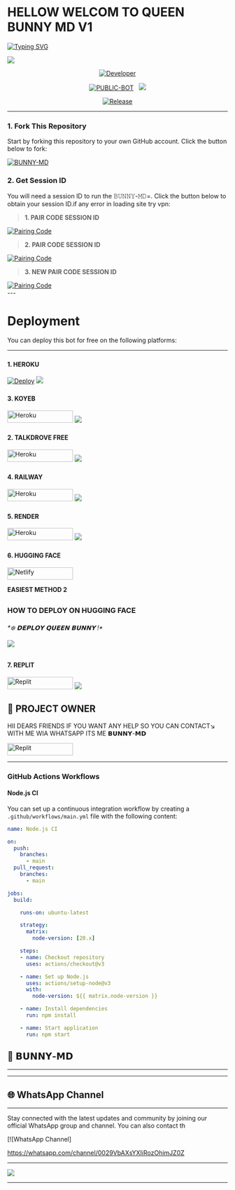 # HELLOW WELCOM TO QUEEN BUNNY MD V1




<a href="https://git.io/typing-svg"><img src="https://readme-typing-svg.demolab.com?font=Black+Ops+One&size=100&pause=1000&color=B700FB&center=true&width=1000&height=200&lines=QUEEN-BUNNY" alt="Typing SVG" /></a>
  </p>
<a><img src='https://files.catbox.moe/5hd2zv.jpg'/></a>
<p align="center">
  <a href="https://github.com/Bunnymdxy/OFFICIAl-BUNNY-MD"><img title="Developer" src="https://img.shields.io/badge/Author-Mr%20chamaofc-FF7604.svg?style=big-square&logo=github" /></a>
</p>


<p align="center">
<a href="https://https://github.com/Bunnymdxy/OFFICIAl-BUNNY-MD"><img title="PUBLIC-BOT" src="https://img.shields.io/static/v1?label=Language&message=English&style=square&color=darkpink"></a> &nbsp;
  <img src="https://komarev.com/ghpvc/?username=BUNNY-MD&label=VIEWS&style=square&color=blue" />
</p>
</p> 

<p align="center">
  <a href="https://github.com/Bunnymdxy/OFFICIAl-BUNNY-MD"><img title="Release" src="https://img.shields.io/badge/Release-%20v2.0.0-cyan.svg?style=for-the-badge&logo=appveyor" /></a>
</p>


***

### 1. Fork This Repository

Start by forking this repository to your own GitHub account. Click the button below to fork:

  <a href="https://github.com/Bunnymdxy/OFFICIAl-BUNNY-MD"><img title="BUNNY-MD" src="https://img.shields.io/badge/FORK-𝙱𝚄𝙽𝙽𝚈-𝙼𝙳=-h?color=blue&style=for-the-badge&logo=stackshare"></a>
  
### 2. Get Session ID 

You will need a session ID to run the 𝙱𝚄𝙽𝙽𝚈-𝙼𝙳=. Click the button below to obtain your session ID.if any error in loading site try vpn:

> **1. PAIR CODE SESSION ID**

<a href='https://qn-bnny-web.onrender.com/' target="_blank">
  <img alt='Pairing Code' src='https://img.shields.io/badge/Get%20Pairing%20Code-orange?style=for-the-badge&logo=opencv&logoColor=black'/>
</a>
<br> 

> **2. PAIR CODE SESSION ID**

<a href='https://qn-bnny-web.onrender.com/' target="_blank">
  <img alt='Pairing Code' src='https://img.shields.io/badge/Get%20Pairing%20Code-darkpink?style=for-the-badge&logo=opencv&logoColor=black'/>
</a>
<br> 

> **3. NEW PAIR CODE SESSION ID**

<a href='https://qn-bnny-web.onrender.com/' target="_blank">
  <img alt='Pairing Code' src='https://img.shields.io/badge/Get%20Pairing%20Code-blue?style=for-the-badge&logo=opencv&logoColor=black'/>
</a>
<br>
---

# Deployment

You can deploy this bot for free on the following platforms:

---
### <h4 align="">1. HEROKU</h4>
<p style="text-align: center; font-size: 1.2em;">


[![Deploy](https://www.herokucdn.com/deploy/button.svg)](https://dashboard.heroku.com/new?template=https://github.com/Bunnymdxy/OFFICIAl-BUNNY-MD)
<a><img src='https://files.catbox.moe/5hd2zv.jpg'/></a>

### <h4 align="">3. KOYEB</h4>
<p style="text-align: center; font-size: 1.2em;">

<p align="">
<a href='https://app.koyeb.com/services/deploy?type=git&repository=itx-alii-raza/ALI-MD&ports=3000&env[PREFIX]=.&env[SESSION_ID]=&env[ALWAYS_ONLINE]=false&env[MODE]=public&env[AUTO_STATUS_MSG]=Seen%20status%20by%20ALI-MD&env[AUTO_STATUS_REPLY]=false&env[AUTO_STATUS_SEEN]=true&env[AUTO_TYPING]=false&env[ANTI_LINK]=true&env[AUTO_REACT]=false&env[READ_MESSAGE]=false' target="_blank"><img alt='Heroku' src='https://img.shields.io/badge/-koyeb ‎ deploy-FF009D?style=for-the-badge&logo=koyeb&logoColor=white'/< width=150 height=28/p></a>
<a><img src='https://files.catbox.moe/5hd2zv.jpg'/></a>

### <h4 align="">2. TALKDROVE FREE</h4>
<p style="text-align: center; font-size: 1.2em;">
  
<p align="">
<a href='https://talkdrove.com/share-bot/11' target="_blank"><img alt='Heroku' src='https://img.shields.io/badge/-TalkDrove ‎Deploy-6971FF?style=for-the-badge&logo=Github&logoColor=white'/< width=150 height=28/p></a>
  <a><img src='https://files.catbox.moe/5hd2zv.jpg'/></a>

### <h4 align="">4. RAILWAY</h4>
<p style="text-align: center; font-size: 1.2em;">

<p align="">
<a href='https://railway.app/new' target="_blank"><img alt='Heroku' src='https://img.shields.io/badge/-railway deploy-FF8700?style=for-the-badge&logo=railway&logoColor=white'/< width=150 height=28/p></a>
<a><img src='https://files.catbox.moe/5hd2zv.jpg'/></a>

### <h4 align="">5. RENDER</h4>
<p style="text-align: center; font-size: 1.2em;">
  
<p align="">
<a href='https://dashboard.render.com/web/new' target="_blank"><img alt='Heroku' src='https://img.shields.io/badge/-Render deploy-black?style=for-the-badge&logo=render&logoColot=white'/< width=150 height=28/p></a>
<a><img src='https://files.catbox.moe/5hd2zv.jpg'/></a>

### <h4 align="">6. HUGGING FACE</h4>
<p style="text-align: center; font-size: 1.2em;">
  
<p align="">
<a href='https://app.netlify.com/' target="_blank"><img alt='Netlify' src='https://img.shields.io/badge/-Netlify Deploy-CC00FF?style=for-the-badge&logo=huggingface&logoColor=white'/< width=150 height=28/p></a> </a>
  
<b><strong><summary align="" style="color: Yello;">EASIEST METHOD 2</summary></strong></b>
<p style="text-align: center; font-size: 1.2em;">
 

## <h3 align=""> HOW TO DEPLOY ON HUGGING FACE</h3>
<h6 align-"center">
*❄️ 𝗗𝗘𝗣𝗟𝗢𝗬 𝗤𝗨𝗘𝗘𝗡 𝗕𝗨𝗡𝗡𝗬 !*


</details>

<a><img src='https://files.catbox.moe/5hd2zv.jpg'/></a>


### <h4 align="">7. REPLIT</h4>
<p style="text-align: center; font-size: 1.2em;">

<p align="">
<a href='https://replit.com/~' target="_blank"><img alt='Replit' src='https://img.shields.io/badge/-Replit Deploy-1976D2?style=for-the-badge&logo=replit&logoColor=white'/< width=150 height=28/p></a> </a>
<a><img src='https://files.catbox.moe/5hd2zv.jpg'/></a>


## 👑 PROJECT OWNER 
HII DEARS FRIENDS IF YOU WANT ANY HELP SO YOU CAN CONTACT↘︎ WITH ME WIA WHATSAPP ITS ME 𝗕𝗨𝗡𝗡𝗬-𝗠𝗗

<p align="">
<a href='https://wa.me/+94710808299?text=*ʜɪɪ+𝗬𝗢𝗨𝗥+𝘄𝗵𝗮𝘁𝗮𝗽+𝗕𝗢𝗧-𝗣𝗢𝗕𝗟𝗘𝗠+𝗣𝗟𝗘𝗔𝗦𝗘+𝗛𝗘𝗟𝗣+𝗠𝗘' target="_blank"><img alt='Replit' src='https://img.shields.io/badge/ Whatsapp -25D366?style=for-the-badge&logo=whatsapp&logoColor=white'/< width=150 height=28/p></a> </a>

---

### GitHub Actions Workflows

#### Node.js CI

You can set up a continuous integration workflow by creating a `.github/workflows/main.yml` file with the following content:

```yaml
name: Node.js CI

on:
  push:
    branches:
      - main
  pull_request:
    branches:
      - main

jobs:
  build:

    runs-on: ubuntu-latest

    strategy:
      matrix:
        node-version: [20.x]

    steps:
    - name: Checkout repository
      uses: actions/checkout@v3

    - name: Set up Node.js
      uses: actions/setup-node@v3
      with:
        node-version: ${{ matrix.node-version }}

    - name: Install dependencies
      run: npm install

    - name: Start application
      run: npm start
```



## 🔗 𝗕𝗨𝗡𝗡𝗬-𝗠𝗗

---

 
----

## 🌐 WhatsApp Channel 

---

Stay connected with the latest updates and community by joining our official WhatsApp group and channel. You can also contact th

[![WhatsApp Channel] 

 https://whatsapp.com/channel/0029VbAXsYXIiRozOhimJZ0Z

---


<a><img src='https://files.catbox.moe/5hd2zv.jpg'/></a>

---
